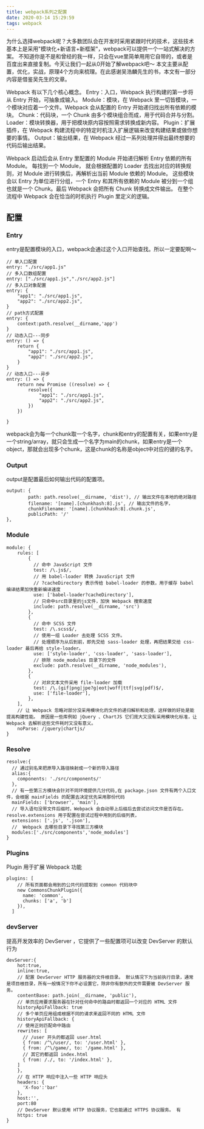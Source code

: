 ```yaml
---
title: webpack系列之配置
date: 2020-03-14 15:29:59
tags: webpack
---
```

为什么选择webpack呢？大多数团队会在开发时采用紧跟时代的技术，这些技术基本上是采用"模块化+新语言+新框架"，webpack可以提供一个一站式解决的方案。
不知道你是不是和曾经的我一样，只会在vue里简单用用它自带的，或者是百度出来直接复制。今天让我们一起从0开始了解webpack吧～
本文主要从配置，优化，实战，原理4个方向来梳理。在此感谢吴浩麟先生的书，本文有一部分内容是借鉴吴先生的文章。

<!-- more -->

Webpack 有以下几个核心概念。
Entry：入口，Webpack 执行构建的第一步将从 Entry 开始，可抽象成输入。
Module：模块，在 Webpack 里一切皆模块，一个模块对应着一个文件。Webpack 会从配置的 Entry 开始递归找出所有依赖的模块。
Chunk：代码块，一个 Chunk 由多个模块组合而成，用于代码合并与分割。
Loader：模块转换器，用于把模块原内容按照需求转换成新内容。
Plugin：扩展插件，在 Webpack 构建流程中的特定时机注入扩展逻辑来改变构建结果或做你想要的事情。
Output：输出结果，在 Webpack 经过一系列处理并得出最终想要的代码后输出结果。

Webpack 启动后会从 Entry 里配置的 Module 开始递归解析 Entry 依赖的所有 Module。 每找到一个 Module， 就会根据配置的 Loader 去找出对应的转换规则，对 Module 进行转换后，再解析出当前 Module 依赖的 Module。 这些模块会以 Entry 为单位进行分组，一个 Entry 和其所有依赖的 Module 被分到一个组也就是一个 Chunk。最后 Webpack 会把所有 Chunk 转换成文件输出。 在整个流程中 Webpack 会在恰当的时机执行 Plugin 里定义的逻辑。

## 配置

### Entry
entry是配置模块的入口，webpack会通过这个入口开始查找。所以一定要配啊～

    // 单入口配置
    entry: "./src/app1.js"
    // 多入口数组配置
    entry: ["./src/app1.js","./src/app2.js"]
    // 多入口对象配置
    entry: {
        "app1": "./src/app1.js",
        "app2": "./src/app2.js",
    }
    // path方式配置
    entry: {
        context:path.resolve(__dirname,'app') 
    }
    // 动态入口---同步
    entry: () => {
        return {
            "app1": "./src/app1.js",
            "app2": "./src/app2.js",
        }
    }
    // 动态入口---异步
    entry: () => {
        return new Promise ((resolve) => {
            resolve({
                "app1": "./src/app1.js",
                "app2": "./src/app2.js",
            })
        })
        
    }
    
webpack会为每一个chunk取一个名字，chunk和entry的配置有关，如果entry是一个string/array，就只会生成一个名字为main的chunk，如果entry是一个object，那就会出现多个chunk，这是chunk的名称是object中对应的键的名字。

### Output
output是配置最后如何输出代码的配置项。

    output: {
            path: path.resolve(__dirname, 'dist'), // 输出文件在本地的绝对路径
            filename: '[name].[chunkhash:8].js', // 输出文件的名字，
            chunkFilename: '[name].[chunkhash:8].chunk.js',
            publicPath: '/'
    },
### Module

    module: {
        rules: [
            {
              // 命中 JavaScript 文件
              test: /\.js$/,
              // 用 babel-loader 转换 JavaScript 文件
              // ?cacheDirectory 表示传给 babel-loader 的参数，用于缓存 babel 编译结果加快重新编译速度
              use: ['babel-loader?cacheDirectory'],
              // 只命中src目录里的js文件，加快 Webpack 搜索速度
              include: path.resolve(__dirname, 'src')
            },
            {
              // 命中 SCSS 文件
              test: /\.scss$/,
              // 使用一组 Loader 去处理 SCSS 文件。
              // 处理顺序为从后到前，即先交给 sass-loader 处理，再把结果交给 css-loader 最后再给 style-loader。
              use: ['style-loader', 'css-loader', 'sass-loader'],
              // 排除 node_modules 目录下的文件
              exclude: path.resolve(__dirname, 'node_modules'),
            },
            {
              // 对非文本文件采用 file-loader 加载
              test: /\.(gif|png|jpe?g|eot|woff|ttf|svg|pdf)$/,
              use: ['file-loader'],
            },
        ],
        // 让 Webpack 忽略对部分没采用模块化的文件的递归解析和处理，这样做的好处是能提高构建性能。 原因是一些库例如 jQuery 、ChartJS 它们庞大又没有采用模块化标准，让 Webpack 去解析这些文件耗时又没有意义。
        noParse: /jquery|chartjs/
    }

### Resolve

    resolve:{
      // 通过别名来把原导入路径映射成一个新的导入路径
      alias:{
        components: './src/components/'
      },
      // 有一些第三方模块会针对不同环境提供几分代码,在 package.json 文件有两个入口文件，会根据 mainFields 的配置去决定优先采用那份代码
      mainFields: ['browser', 'main'],
      // 导入语句没带文件后缀时，Webpack 会自动带上后缀后去尝试访问文件是否存在。 resolve.extensions 用于配置在尝试过程中用到的后缀列表，
      extensions: ['.js', '.json'],
      //  Webpack 去哪些目录下寻找第三方模块
      modules:['./src/components','node_modules']
    }

### Plugins
Plugin 用于扩展 Webpack 功能

    plugins: [
        // 所有页面都会用到的公共代码提取到 common 代码块中
        new CommonsChunkPlugin({
          name: 'common',
          chunks: ['a', 'b']
        }),
      ]

### devServer
提高开发效率的 DevServer ，它提供了一些配置项可以改变 DevServer 的默认行为

    devServer:{
        hot:true,
        inline:true,
        // 配置 DevServer HTTP 服务器的文件根目录。 默认情况下为当前执行目录，通常是项目根目录，所有一般情况下你不必设置它，除非你有额外的文件需要被 DevServer 服务。
        contentBase: path.join(__dirname, 'public'),
        // 单页应用要求服务器在针对任何命中的路由时都返回一个对应的 HTML 文件
        historyApiFallback: true
        // 多个单页应用组成根据不同的请求来返回不同的 HTML 文件
        historyApiFallback: {
        // 使用正则匹配命中路由
        rewrites: [
          // /user 开头的都返回 user.html
          { from: /^\/user/, to: '/user.html' },
          { from: /^\/game/, to: '/game.html' },
          // 其它的都返回 index.html
          { from: /./, to: '/index.html' },
        ]
        },
        // 在 HTTP 响应中注入一些 HTTP 响应头
        headers: {
          'X-foo':'bar'
        },
        host:'',
        port:80
        // DevServer 默认使用 HTTP 协议服务，它也能通过 HTTPS 协议服务。 有
        https: true
    }








































